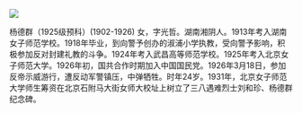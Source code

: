 ![](https://s2.loli.net/2022/08/12/49UC6PYRkmq85V3.jpg)

杨德群（1925级预科）(1902-1926) 女，字光哲。湖南湘阴人。1913年考入湖南女子师范学校。1918年毕业，到向警予创办的淑浦小学执教，受向警予影响，积极参加反对封建礼教的斗争。1924年考入武昌高等师范学校。1925年考入北京女子师范大学。1926年初，国共合作时期加入中国国民党。1926年3月18日，参加反帝示威游行，遭反动军警镇压，中弹牺牲。时年24岁。1931年，北京女子师范大学师生筹资在北京石附马大街女师大校址上树立了三八遇难烈士刘和珍、杨德群纪念碑。